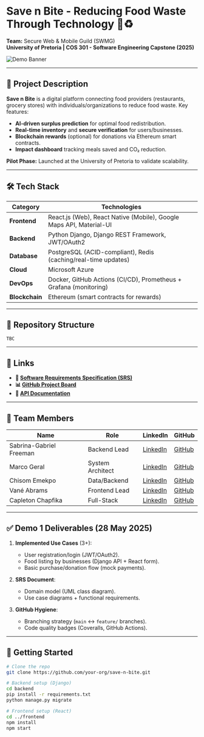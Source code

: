 # Save n Bite - Reducing Food Waste Through Technology 🍎♻️

**Team:** Secure Web & Mobile Guild (SWMG)  
**University of Pretoria | COS 301 - Software Engineering Capstone (2025)**  

![Demo Banner](https://via.placeholder.com/1200x400?text=Save+n+Bite+-+Fight+Food+Waste+with+Tech)  

---

## 📌 Project Description
**Save n Bite** is a digital platform connecting food providers (restaurants, grocery stores) with individuals/organizations to reduce food waste. Key features:  
- **AI-driven surplus prediction** for optimal food redistribution.  
- **Real-time inventory** and **secure verification** for users/businesses.  
- **Blockchain rewards** (optional) for donations via Ethereum smart contracts.  
- **Impact dashboard** tracking meals saved and CO₂ reduction.  

**Pilot Phase:** Launched at the University of Pretoria to validate scalability.  

---

## 🛠️ Tech Stack
| Category       | Technologies                                                               |
|----------------|----------------------------------------------------------------------------|
| **Frontend**   | React.js (Web), React Native (Mobile), Google Maps API, Material-UI        |
| **Backend**    | Python Django, Django REST Framework, JWT/OAuth2                           |
| **Database**   | PostgreSQL (ACID-compliant), Redis (caching/real-time updates)             |
| **Cloud**      | Microsoft Azure                                                            |
| **DevOps**     | Docker, GitHub Actions (CI/CD), Prometheus + Grafana (monitoring)          |
| **Blockchain** | Ethereum (smart contracts for rewards)                                     |

---

## 📂 Repository Structure
    TBC


---

## 🔗 Links
- **📄 [Software Requirements Specification (SRS)](docs/SRS.md)**  
- **📊 [GitHub Project Board](https://github.com/your-org/save-n-bite/projects/1)**  
- **🤖 [API Documentation](https://github.com/your-org/save-n-bite/wiki/API-Docs)**  

---

## 👥 Team Members
| Name                  | Role                | LinkedIn                                      | GitHub                                   |
|-----------------------|---------------------|-----------------------------------------------|------------------------------------------|
| Sabrina-Gabriel Freeman | Backend Lead       | [LinkedIn](https://www.linkedin.com/in/sabrina-gabriel-freeman-a57281346) | [GitHub](https://github.com/SaberF24)    |
| Marco Geral           | System Architect    | [LinkedIn](https://www.linkedin.com/in/marco-geral-820b7a355/) | [GitHub](https://github.com/Marco-Geral) |
| Chisom Emekpo         | Data/Backend        | [LinkedIn](https://www.linkedin.com/in/chisom-emekpo-39b89827l/) | [GitHub](https://github.com/somworld6)   |
| Vané Abrams           | Frontend Lead       | [LinkedIn](http://www.linkedin.com/in/vane-abrams–40569b305) | [GitHub](https://github.com/vdenise20)   |
| Capleton Chapfika     | Full-Stack          | [LinkedIn](https://www.linkedin.com/in/capletonchapfika/) | [GitHub](https://github.com/Capleton11)  |

---

## ✅ Demo 1 Deliverables (28 May 2025)
1. **Implemented Use Cases** (3+):  
   - User registration/login (JWT/OAuth2).  
   - Food listing by businesses (Django API + React form).  
   - Basic purchase/donation flow (mock payments).  

2. **SRS Document**:  
   - Domain model (UML class diagram).  
   - Use case diagrams + functional requirements.  

3. **GitHub Hygiene**:  
   - Branching strategy (`main` ↔ `feature/` branches).  
   - Code quality badges (Coveralls, GitHub Actions).  

---

## 🚀 Getting Started
```bash
# Clone the repo
git clone https://github.com/your-org/save-n-bite.git

# Backend setup (Django)
cd backend
pip install -r requirements.txt
python manage.py migrate

# Frontend setup (React)
cd ../frontend
npm install
npm start